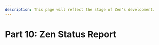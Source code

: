 ```yaml
---
description: This page will reflect the stage of Zen's development.
---
```


# Part 10: Zen Status Report

